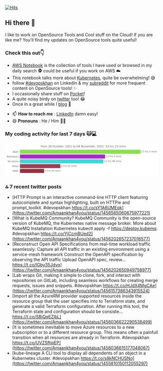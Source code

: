 [![Hits](https://hits.seeyoufarm.com/api/count/incr/badge.svg?url=https%3A%2F%2Fgithub.com%2Fakhan4u%2Fhit-counter&count_bg=%2379C83D&title_bg=%23555555&icon=&icon_color=%23E7E7E7&title=visits&edge_flat=false)](https://hits.seeyoufarm.com)

## Hi there 👋

I like to work on OpenSource Tools and Cool stuff on the Cloud! If you are like me? You'll find my updates on OpenSource tools quite useful!

### Check this out👇

* [AWS Notebook](https://histre.com/public/notebooks/dnllyanu/aws/) is the collection of tools I have used or browsed in my daily search 🕵️ could be useful if you work on AWS ☁️
* This notebook talks more about [Kubernetes](https://histre.com/public/notebooks/6uxdvo3y/kubernetes/), quite be overwhelming! 😅
* follow [#devopskhan](https://www.linkedin.com/feed/hashtag/devopskhan/) on LinkedIn & my [subreddit](https://www.reddit.com/r/devopskhan/) for more frequent content on OpenSource tools! ✨
* I occasionally share stuff on [Pocket](https://getpocket.com/@ej6g8d1dp2829A16a9Tf5d4T6bAMp3d8791rejDe86yem3bm4e14ex4fT4dluk29)!
* A quite noisy birdy on [twitter](https://twitter.com/Amaankhan4you) too! 😂
* Once in a great while I [blog](https://linuxparrot.com/) 😬


- 📫 **How to reach me** : [LinkedIn](https://www.linkedin.com/in/amaan-khan-linux-ninja) damn easy!
- 😄 **Pronouns** : He / Him 🤷‍♂️

### My coding activity for last 7 days 🐱💻

<img src="https://github.com/akhan4u/akhan4u/blob/main/images/stat.svg" alt="Amaan's Wakatime Activity!"/>

### 🔝 7 recent twitter posts
<!-- DEVDOJO:START -->
- [HTTP Prompt is an interactive command-line HTTP client featuring autocomplete and syntax highlighting, built on HTTPie and prompt_toolkit. #devopskhan https://t.co/sY1A6UMEqk](https://twitter.com/Amaankhan4you/status/1456565060675977221)
- [What is KubeMQ Community? KubeMQ Community is the open-source version of KubeMQ, the Kubernetes native message broker. More about KubeMQ Installation Kubernetes kubectl apply -f https://deploy.kubemq. #devopskhan https://t.co/YjCcmBUed2](https://twitter.com/Amaankhan4you/status/1456202657237016577)
- [Reconstruct Open API Specifications from real-time workload traffic seamlessly: Capture all API traffic in an existing environment using a service-mesh framework Construct the OpenAPI specification by observing the API traffic Upload OpenAPI spec, review… https://t.co/lGby35Jdvq](https://twitter.com/Amaankhan4you/status/1456202650949758977)
- [Lab wraps Git, making it simple to clone, fork, and interact with repositories on GitLab, including seamless workflows for creating merge requests, issues and snippets. #devopskhan https://t.co/HJdX4MgCAe](https://twitter.com/Amaankhan4you/status/1456157386343915524)
- [Import all the AzureRM provider supported resources inside the resource group that the user specifies into to Terraform state, and generate a valid Terraform configuration. After running this tool, the Terraform state and configuration should be consiste… https://t.co/SBiQqEZlbL](https://twitter.com/Amaankhan4you/status/1456036622290538499)
- [It is sometimes inevitable to move Azure resources to a new subscription or to a different resource group. This means often a painfull transition when all resources are already in Terraform. #devopskhan https://t.co/UVZSftjpEP](https://twitter.com/Amaankhan4you/status/1456036615177048067)
- [kube-lineage A CLI tool to display all dependents of an object in a Kubernetes cluster. #devopskhan https://t.co/s8kNCHUSNo](https://twitter.com/Amaankhan4you/status/1455810150112055297)
<!-- DEVDOJO:END -->

<!-- ![Amaan's GitHub stats](https://github-readme-stats.vercel.app/api?username=akhan4u&count_private=true&show_icons=true&hide=contribs) -->
